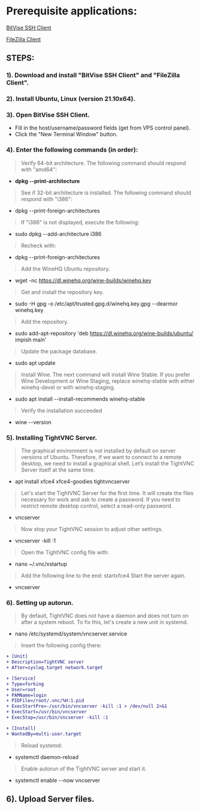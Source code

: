 # Prerequisite applications:

[BitVise SSH Client](https://www.bitvise.com/ssh-client-download)

[FileZilla Client](https://filezilla-project.org/download.php?platform=win64)

## STEPS:

### 1). Download and install "BitVise SSH Client" and "FileZilla Client".

### 2). Install Ubuntu, Linux (version 21.10x64).

### 3). Open BitVise SSH Client.

- Fill in the host/username/password fields (get from VPS control panel).
- Click the "New Terminal Window" button.

### 4). Enter the following commands (in order):

> Verify 64-bit architecture. The following command should respond with "amd64":

- **dpkg --print-architecture**

> See if 32-bit architecture is installed. The following command should respond with "i386":

- dpkg --print-foreign-architectures

> If "i386" is not displayed, execute the following:

- sudo dpkg --add-architecture i386

> Recheck with:

- dpkg --print-foreign-architectures

> Add the WineHQ Ubuntu repository.

- wget -nc https://dl.winehq.org/wine-builds/winehq.key

> Get and install the repository key.

- sudo -H gpg -o /etc/apt/trusted.gpg.d/winehq.key.gpg --dearmor winehq.key

> Add the repository.

- sudo add-apt-repository 'deb https://dl.winehq.org/wine-builds/ubuntu/ impish main'

> Update the package database.

- sudo apt update

> Install Wine.
> The next command will install Wine Stable. If you prefer Wine Development or Wine Staging, replace winehq-stable with either winehq-devel or with winehq-staging.

- sudo apt install --install-recommends winehq-stable

> Verify the installation succeeded

- wine --version

### 5). Installing TightVNC Server.

> The graphical environment is not installed by default on server versions of Ubuntu. Therefore, if we want to connect to a remote desktop, we need to install a graphical shell. Let’s install the TightVNC Server itself at the same time.

- apt install xfce4 xfce4-goodies tightvncserver

> Let's start the TightVNC Server for the first time. It will create the files necessary for work and ask to create a password.
> If you need to restrict remote desktop control, select a read-only password.

- vncserver

> Now stop your TightVNC session to adjust other settings.

- vncserver -kill :1

> Open the TightVNC config file with:

- nano ~/.vnc/xstartup

> Add the following line to the end:
> startxfce4
> Start the server again.

- vncserver

### 6). Setting up autorun.

> By default, TightVNC does not have a daemon and does not turn on after a system reboot. To fix this, let's create a new unit in systemd.

- nano /etc/systemd/system/vncserver.service

> Insert the following config there:

```diff
+ [Unit]
+ Description=TightVNC server
+ After=syslog.target network.target

+ [Service]
+ Type=forking
+ User=root
+ PAMName=login
+ PIDFile=/root/.vnc/%H:1.pid
+ ExecStartPre=-/usr/bin/vncserver -kill :1 > /dev/null 2>&1
+ ExecStart=/usr/bin/vncserver
+ ExecStop=/usr/bin/vncserver -kill :1

+ [Install]
+ WantedBy=multi-user.target
```

> Reload systemd:

- systemctl daemon-reload

> Enable autorun of the TightVNC server and start it.

- systemctl enable --now vncserver

## 6). Upload Server files.